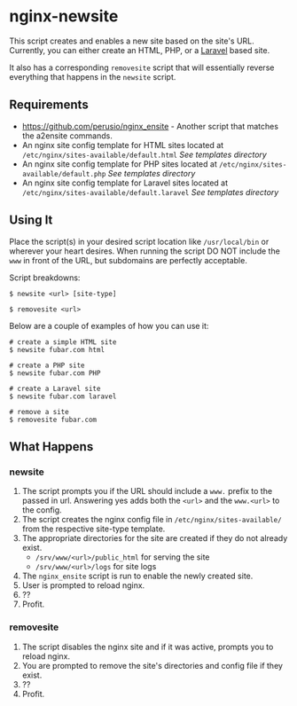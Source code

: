 # nginx-newsite

This script creates and enables a new site based on the site's URL. Currently,
you can either create an HTML, PHP, or a [Laravel](http://laravel.com/) based site.

It also has a corresponding `removesite` script that will essentially reverse
everything that happens in the `newsite` script.

## Requirements
- https://github.com/perusio/nginx_ensite - Another script that matches the
  a2ensite commands.
- An nginx site config template for HTML sites located at `/etc/nginx/sites-available/default.html`
*See templates directory*
- An nginx site config template for PHP sites located at `/etc/nginx/sites-available/default.php`
*See templates directory*
- An nginx site config template for Laravel sites located at `/etc/nginx/sites-available/default.laravel`
*See templates directory*

## Using It
Place the script(s) in your desired script location like `/usr/local/bin` or wherever
your heart desires. When running the script DO NOT include the `www` in front of
the URL, but subdomains are perfectly acceptable.

Script breakdowns:
```
$ newsite <url> [site-type]

$ removesite <url>
```

Below are a couple of examples of how you can use it:
```
# create a simple HTML site
$ newsite fubar.com html

# create a PHP site
$ newsite fubar.com PHP

# create a Laravel site
$ newsite fubar.com laravel

# remove a site
$ removesite fubar.com
```

## What Happens

### newsite

1. The script prompts you if the URL should include a `www.` prefix to the
passed in url. Answering yes adds both the `<url>` and the `www.<url>` to the
config.
2. The script creates the nginx config file in `/etc/nginx/sites-available/`
from the respective site-type template.
3. The appropriate directories for the site are created if they do not already
exist.
    - `/srv/www/<url>/public_html` for serving the site
    - `/srv/www/<url>/logs` for site logs
4. The `nginx_ensite` script is run to enable the newly created site.
5. User is prompted to reload nginx.
6. ??
7. Profit.

### removesite

1. The script disables the nginx site and if it was active, prompts you to
reload nginx.
2. You are prompted to remove the site's directories and config file if they
exist.
3. ??
4. Profit.
